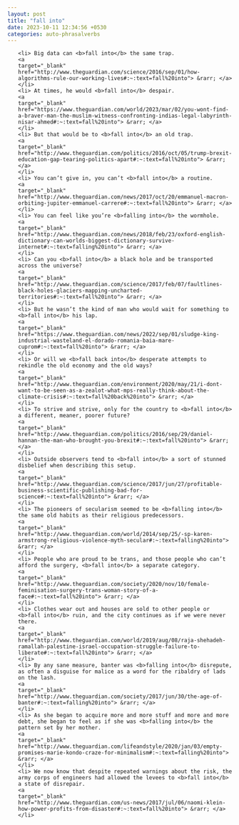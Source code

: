 ```yaml
---
layout: post
title: "fall into"
date: 2023-10-11 12:34:56 +0530
categories: auto-phrasalverbs
---
```

<ol>

    <li> Big data can <b>fall into</b> the same trap.
    <a 
    target="_blank" 
    href="http://www.theguardian.com/science/2016/sep/01/how-algorithms-rule-our-working-lives#:~:text=fall%20into"> &rarr; </a>
    </li>
    <li> At times, he would <b>fall into</b> despair.
    <a 
    target="_blank" 
    href="https://www.theguardian.com/world/2023/mar/02/you-wont-find-a-braver-man-the-muslim-witness-confronting-indias-legal-labyrinth-nisar-ahmed#:~:text=fall%20into"> &rarr; </a>
    </li>
    <li> But that would be to <b>fall into</b> an old trap.
    <a 
    target="_blank" 
    href="http://www.theguardian.com/politics/2016/oct/05/trump-brexit-education-gap-tearing-politics-apart#:~:text=fall%20into"> &rarr; </a>
    </li>
    <li> You can’t give in, you can’t <b>fall into</b> a routine.
    <a 
    target="_blank" 
    href="http://www.theguardian.com/news/2017/oct/20/emmanuel-macron-orbiting-jupiter-emmanuel-carrere#:~:text=fall%20into"> &rarr; </a>
    </li>
    <li> You can feel like you’re <b>falling into</b> the wormhole.
    <a 
    target="_blank" 
    href="http://www.theguardian.com/news/2018/feb/23/oxford-english-dictionary-can-worlds-biggest-dictionary-survive-internet#:~:text=falling%20into"> &rarr; </a>
    </li>
    <li> Can you <b>fall into</b> a black hole and be transported across the universe?
    <a 
    target="_blank" 
    href="http://www.theguardian.com/science/2017/feb/07/faultlines-black-holes-glaciers-mapping-uncharted-territories#:~:text=fall%20into"> &rarr; </a>
    </li>
    <li> But he wasn’t the kind of man who would wait for something to <b>fall into</b> his lap.
    <a 
    target="_blank" 
    href="https://www.theguardian.com/news/2022/sep/01/sludge-king-industrial-wasteland-el-dorado-romania-baia-mare-cuprom#:~:text=fall%20into"> &rarr; </a>
    </li>
    <li> Or will we <b>fall back into</b> desperate attempts to rekindle the old economy and the old ways?
    <a 
    target="_blank" 
    href="http://www.theguardian.com/environment/2020/may/21/i-dont-want-to-be-seen-as-a-zealot-what-mps-really-think-about-the-climate-crisis#:~:text=fall%20back%20into"> &rarr; </a>
    </li>
    <li> To strive and strive, only for the country to <b>fall into</b> a different, meaner, poorer future?
    <a 
    target="_blank" 
    href="http://www.theguardian.com/politics/2016/sep/29/daniel-hannan-the-man-who-brought-you-brexit#:~:text=fall%20into"> &rarr; </a>
    </li>
    <li> Outside observers tend to <b>fall into</b> a sort of stunned disbelief when describing this setup.
    <a 
    target="_blank" 
    href="http://www.theguardian.com/science/2017/jun/27/profitable-business-scientific-publishing-bad-for-science#:~:text=fall%20into"> &rarr; </a>
    </li>
    <li> The pioneers of secularism seemed to be <b>falling into</b> the same old habits as their religious predecessors.
    <a 
    target="_blank" 
    href="http://www.theguardian.com/world/2014/sep/25/-sp-karen-armstrong-religious-violence-myth-secular#:~:text=falling%20into"> &rarr; </a>
    </li>
    <li> People who are proud to be trans, and those people who can’t afford the surgery, <b>fall into</b> a separate category.
    <a 
    target="_blank" 
    href="http://www.theguardian.com/society/2020/nov/10/female-feminisation-surgery-trans-woman-story-of-a-face#:~:text=fall%20into"> &rarr; </a>
    </li>
    <li> Clothes wear out and houses are sold to other people or <b>fall into</b> ruin, and the city continues as if we were never there.
    <a 
    target="_blank" 
    href="http://www.theguardian.com/world/2019/aug/08/raja-shehadeh-ramallah-palestine-israel-occupation-struggle-failure-to-liberate#:~:text=fall%20into"> &rarr; </a>
    </li>
    <li> By any sane measure, banter was <b>falling into</b> disrepute, as often a disguise for malice as a word for the ribaldry of lads on the lash.
    <a 
    target="_blank" 
    href="http://www.theguardian.com/society/2017/jun/30/the-age-of-banter#:~:text=falling%20into"> &rarr; </a>
    </li>
    <li> As she began to acquire more and more stuff and more and more debt, she began to feel as if she was <b>falling into</b> the pattern set by her mother.
    <a 
    target="_blank" 
    href="http://www.theguardian.com/lifeandstyle/2020/jan/03/empty-promises-marie-kondo-craze-for-minimalism#:~:text=falling%20into"> &rarr; </a>
    </li>
    <li> We now know that despite repeated warnings about the risk, the army corps of engineers had allowed the levees to <b>fall into</b> a state of disrepair.
    <a 
    target="_blank" 
    href="http://www.theguardian.com/us-news/2017/jul/06/naomi-klein-how-power-profits-from-disaster#:~:text=fall%20into"> &rarr; </a>
    </li>